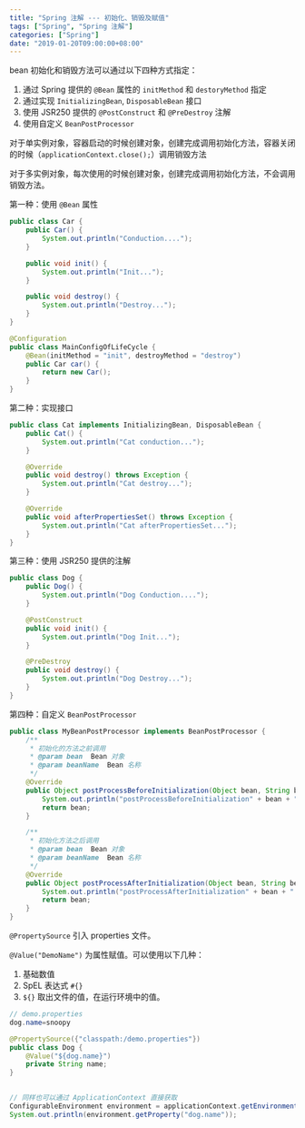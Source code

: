 ```yaml
---
title: "Spring 注解 --- 初始化、销毁及赋值"
tags: ["Spring", "Spring 注解"]
categories: ["Spring"]
date: "2019-01-20T09:00:00+08:00"
---
```


bean 初始化和销毁方法可以通过以下四种方式指定：

1. 通过 Spring 提供的 `@Bean` 属性的  `initMethod` 和 `destoryMethod` 指定
2. 通过实现 `InitializingBean`, `DisposableBean` 接口
3. 使用 JSR250 提供的 `@PostConstruct` 和 `@PreDestroy` 注解
4. 使用自定义 `BeanPostProcessor` 

对于单实例对象，容器启动的时候创建对象，创建完成调用初始化方法，容器关闭的时候（`applicationContext.close();`）调用销毁方法

对于多实例对象，每次使用的时候创建对象，创建完成调用初始化方法，不会调用销毁方法。

第一种：使用 `@Bean` 属性

```java
public class Car {
    public Car() {
        System.out.println("Conduction....");
    }

    public void init() {
        System.out.println("Init...");
    }

    public void destroy() {
        System.out.println("Destroy...");
    }
}

@Configuration
public class MainConfigOfLifeCycle {
    @Bean(initMethod = "init", destroyMethod = "destroy")
    public Car car() {
        return new Car();
    }
}
```

第二种：实现接口

```java
public class Cat implements InitializingBean, DisposableBean {
    public Cat() {
        System.out.println("Cat conduction...");
    }

    @Override
    public void destroy() throws Exception {
        System.out.println("Cat destroy...");
    }

    @Override
    public void afterPropertiesSet() throws Exception {
        System.out.println("Cat afterPropertiesSet...");
    }
}
```

第三种：使用 JSR250 提供的注解

```java
public class Dog {
    public Dog() {
        System.out.println("Dog Conduction....");
    }

    @PostConstruct
    public void init() {
        System.out.println("Dog Init...");
    }

    @PreDestroy
    public void destroy() {
        System.out.println("Dog Destroy...");
    }
}
```

第四种：自定义 `BeanPostProcessor`

```java
public class MyBeanPostProcessor implements BeanPostProcessor {
    /**
     * 初始化的方法之前调用
     * @param bean  Bean 对象
     * @param beanName  Bean 名称
     */
    @Override
    public Object postProcessBeforeInitialization(Object bean, String beanName) throws BeansException {
        System.out.println("postProcessBeforeInitialization" + bean + "::" + beanName);
        return bean;
    }

    /**
     * 初始化方法之后调用
     * @param bean  Bean 对象
     * @param beanName  Bean 名称
     */
    @Override
    public Object postProcessAfterInitialization(Object bean, String beanName) throws BeansException {
        System.out.println("postProcessAfterInitialization" + bean + "::" + beanName);
        return bean;
    }
}
```



`@PropertySource` 引入 properties 文件。

`@Value("DemoName")`  为属性赋值。可以使用以下几种：

1. 基础数值
2. SpEL 表达式 `#{}`
3. `${}` 取出文件的值，在运行环境中的值。

```java
// demo.properties
dog.name=snoopy

@PropertySource({"classpath:/demo.properties"})
public class Dog {
    @Value("${dog.name}")
    private String name;
}
    

// 同样也可以通过 ApplicationContext 直接获取
ConfigurableEnvironment environment = applicationContext.getEnvironment();
System.out.println(environment.getProperty("dog.name"));
```

